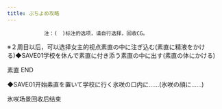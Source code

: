 ```yaml
---
title: ぷちよめ攻略
---
```


                注：(　)标注的选项，请自行选择，回收CG。

※２周目以后，可以选择女主的视点素直の中に注ぎ込む(素直に精液をかける)◆SAVE01学校を休んで素直に付き添う素直の中に出す(素直の体にかける)

素直 END

◆SAVE01开始素直を置いて学校に行く氷咲の口内に……(氷咲の顔に……)

氷咲场景回收后结束
              
